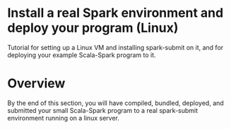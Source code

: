 # Install a real Spark environment and deploy your program (Linux)
Tutorial for setting up a Linux VM and installing spark-submit on it,
and for deploying your example Scala-Spark program to it.

# Overview
By the end of this section, you will have compiled, bundled, deployed,
and submitted your small Scala-Spark program to a real spark-submit 
environment running on a linux server.


